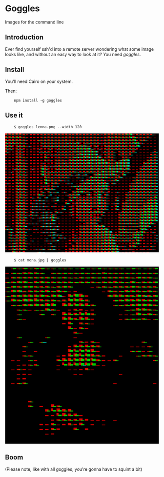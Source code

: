 # Goggles #
Images for the command line


## Introduction ##

Ever find yourself ssh'd into a remote server wondering what some image looks like, and without an
easy way to look at it? You need *goggles*.

## Install ##

You'll need Cairo on your system.

Then:

        npm install -g goggles

## Use it ##

        $ goggles lenna.png --width 120

![](http://github.com/peterbraden/goggles/raw/master/images/lenna-out.png)


        $ cat mona.jpg | goggles

![](http://github.com/peterbraden/goggles/raw/master/images/mona-out.png)



## Boom ##

(Please note, like with all goggles, you're gonna have to squint a bit)